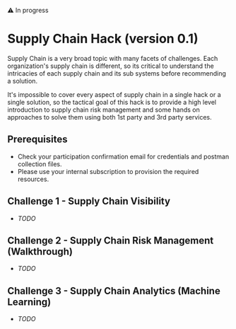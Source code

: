 :warning: In progress

# Supply Chain Hack (version 0.1)

Supply Chain is a very broad topic with many facets of challenges. Each organization's supply chain is different, so its critical to understand the intricacies of each supply chain and its sub systems before recommending a solution.

It's impossible to cover every aspect of supply chain in a single hack or a single solution, so the tactical goal of this hack is to provide a high level introduction to supply chain risk management and some hands on approaches to solve them using both 1st party and 3rd party services.

## Prerequisites

- Check your participation confirmation email for credentials and postman collection files.
- Please use your internal subscription to provision the required resources.

## Challenge 1 - Supply Chain Visibility

- *TODO*

## Challenge 2 - Supply Chain Risk Management (Walkthrough)

- *TODO*

## Challenge 3 - Supply Chain Analytics (Machine Learning)

- *TODO*